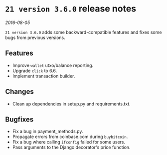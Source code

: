 # `21 version 3.6.0` release notes

*2016-08-05*

`21 version 3.6.0` adds some backward-compatible features and fixes some bugs from previous versions.

## Features
- Improve `wallet` utxo/balance reporting.
- Upgrade `click` to 6.6.
- Implement transaction builder.

## Changes
- Clean up dependencies in setup.py and requirements.txt.

## Bugfixes
- Fix a bug in payment_methods.py.
- Propagate errors from coinbase.com during `buybitcoin`.
- Fix a bug where calling `ifconfig` failed for some users.
- Pass arguments to the Django decorator's price function.
